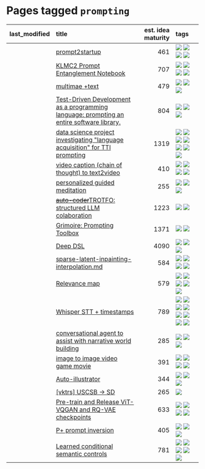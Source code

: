 # Pages tagged `prompting`

|last_modified|title|est. idea maturity|tags
|:---|:---|---:|:---|
||[prompt2startup](../prompt2startup.md)|461|[![](https://img.shields.io/badge/tag-animation-9acea8)](../tags/animation.md) [![](https://img.shields.io/badge/tag-experimental-da139a)](../tags/experimental.md) [![](https://img.shields.io/badge/tag-prompting-e5fa6f)](../tags/prompting.md) [![](https://img.shields.io/badge/tag-tooling-1fc54)](../tags/tooling.md)|
||[KLMC2 Prompt Entanglement Notebook](../klmc2-prompt-entanglement.md)|707|[![](https://img.shields.io/badge/tag-meta-708555)](../tags/meta.md) [![](https://img.shields.io/badge/tag-prompting-e5fa6f)](../tags/prompting.md) [![](https://img.shields.io/badge/tag-tooling-1fc54)](../tags/tooling.md) [![](https://img.shields.io/badge/tag-wip-f53bfe)](../tags/wip.md)|
||[multimae +text](../multimae_w_text.md)|479|[![](https://img.shields.io/badge/tag-experimental-da139a)](../tags/experimental.md) [![](https://img.shields.io/badge/tag-prompting-e5fa6f)](../tags/prompting.md) [![](https://img.shields.io/badge/tag-text-7c795e)](../tags/text.md)|
||[Test-Driven Development as a programming language: prompting an entire software library.](../tdd_is_2_op.md)|804|[![](https://img.shields.io/badge/tag-experimental-da139a)](../tags/experimental.md) [![](https://img.shields.io/badge/tag-prompting-e5fa6f)](../tags/prompting.md) [![](https://img.shields.io/badge/tag-tooling-1fc54)](../tags/tooling.md)|
||[data science project investigating "language acquisition" for TTI prompting](../tti_language_aqcuisition.md)|1319|[![](https://img.shields.io/badge/tag-alignment-e7673c)](../tags/alignment.md) [![](https://img.shields.io/badge/tag-dataset-32f6f2)](../tags/dataset.md) [![](https://img.shields.io/badge/tag-experimental-da139a)](../tags/experimental.md) [![](https://img.shields.io/badge/tag-prompting-e5fa6f)](../tags/prompting.md) [![](https://img.shields.io/badge/tag-publication-acaf3f)](../tags/publication.md) [![](https://img.shields.io/badge/tag-publicgood-fecb83)](../tags/publicgood.md) [![](https://img.shields.io/badge/tag-stability-d82abc)](../tags/stability.md)|
||[video caption (chain of thought) to text2video](../video_caption_transfer.md)|410|[![](https://img.shields.io/badge/tag-animation-9acea8)](../tags/animation.md) [![](https://img.shields.io/badge/tag-experimental-da139a)](../tags/experimental.md) [![](https://img.shields.io/badge/tag-prompting-e5fa6f)](../tags/prompting.md) [![](https://img.shields.io/badge/tag-tooling-1fc54)](../tags/tooling.md)|
||[personalized guided meditation](../personalized-guided-meditation.md)|255|[![](https://img.shields.io/badge/tag-dataset-32f6f2)](../tags/dataset.md) [![](https://img.shields.io/badge/tag-experimental-da139a)](../tags/experimental.md) [![](https://img.shields.io/badge/tag-prompting-e5fa6f)](../tags/prompting.md)|
||[~~auto-coder~~TROTFO: structured LLM colaboration](../auto-coder.md)|1223|[![](https://img.shields.io/badge/tag-prompting-e5fa6f)](../tags/prompting.md) [![](https://img.shields.io/badge/tag-tooling-1fc54)](../tags/tooling.md)|
||[Grimoire: Prompting Toolbox](../grimoire.md)|1371|[![](https://img.shields.io/badge/tag-prompting-e5fa6f)](../tags/prompting.md) [![](https://img.shields.io/badge/tag-tooling-1fc54)](../tags/tooling.md)|
||[Deep DSL](../multistage-unsupervised-deep-DSL-learning-from-prompts-data.md)|4090|[![](https://img.shields.io/badge/tag-experimental-da139a)](../tags/experimental.md) [![](https://img.shields.io/badge/tag-prompting-e5fa6f)](../tags/prompting.md) [![](https://img.shields.io/badge/tag-tooling-1fc54)](../tags/tooling.md)|
||[sparse-latent-inpainting-interpolation.md](../sparse-latent-inpainting-interpolation.md)|584|[![](https://img.shields.io/badge/tag-animation-9acea8)](../tags/animation.md) [![](https://img.shields.io/badge/tag-prompting-e5fa6f)](../tags/prompting.md) [![](https://img.shields.io/badge/tag-tooling-1fc54)](../tags/tooling.md) [![](https://img.shields.io/badge/tag-wip-f53bfe)](../tags/wip.md)|
||[Relevance map](../Relevance_map.md)|579|[![](https://img.shields.io/badge/tag-meta-708555)](../tags/meta.md) [![](https://img.shields.io/badge/tag-prompting-e5fa6f)](../tags/prompting.md) [![](https://img.shields.io/badge/tag-publication-acaf3f)](../tags/publication.md) [![](https://img.shields.io/badge/tag-stability-d82abc)](../tags/stability.md) [![](https://img.shields.io/badge/tag-tooling-1fc54)](../tags/tooling.md)|
||[Whisper STT + timestamps](../whisper-stt-plus-timestamps.md)|789|[![](https://img.shields.io/badge/tag-colab-32c994)](../tags/colab.md) [![](https://img.shields.io/badge/tag-dataset-32f6f2)](../tags/dataset.md) [![](https://img.shields.io/badge/tag-experimental-da139a)](../tags/experimental.md) [![](https://img.shields.io/badge/tag-meta-708555)](../tags/meta.md) [![](https://img.shields.io/badge/tag-prompting-e5fa6f)](../tags/prompting.md) [![](https://img.shields.io/badge/tag-publicgood-fecb83)](../tags/publicgood.md) [![](https://img.shields.io/badge/tag-stability-d82abc)](../tags/stability.md) [![](https://img.shields.io/badge/tag-tooling-1fc54)](../tags/tooling.md)|
||[conversational agent to assist with narrative world building](../world-building-agent.md)|285|[![](https://img.shields.io/badge/tag-dataset-32f6f2)](../tags/dataset.md) [![](https://img.shields.io/badge/tag-experimental-da139a)](../tags/experimental.md) [![](https://img.shields.io/badge/tag-prompting-e5fa6f)](../tags/prompting.md)|
||[image to image video game movie](../img2img_video_game_movie.md)|391|[![](https://img.shields.io/badge/tag-animation-9acea8)](../tags/animation.md) [![](https://img.shields.io/badge/tag-prompting-e5fa6f)](../tags/prompting.md) [![](https://img.shields.io/badge/tag-tooling-1fc54)](../tags/tooling.md) [![](https://img.shields.io/badge/tag-wip-f53bfe)](../tags/wip.md)|
||[Auto-illustrator](../auto-illustrator.md)|344|[![](https://img.shields.io/badge/tag-completed-ab4f55)](../tags/completed.md) [![](https://img.shields.io/badge/tag-prompting-e5fa6f)](../tags/prompting.md) [![](https://img.shields.io/badge/tag-tooling-1fc54)](../tags/tooling.md)|
||[[vktrs] USCSB -> SD](../vktrs_uscsb_sd.md)|265|[![](https://img.shields.io/badge/tag-prompting-e5fa6f)](../tags/prompting.md)|
||[Pre-train and Release ViT-VQGAN and RQ-VAE checkpoints](../pretrained_vit-vqgan_checkpoints.md)|633|[![](https://img.shields.io/badge/tag-completed-ab4f55)](../tags/completed.md) [![](https://img.shields.io/badge/tag-dataset-32f6f2)](../tags/dataset.md) [![](https://img.shields.io/badge/tag-prompting-e5fa6f)](../tags/prompting.md) [![](https://img.shields.io/badge/tag-tooling-1fc54)](../tags/tooling.md)|
||[P+ prompt inversion](../p_plus_inversion.md)|405|[![](https://img.shields.io/badge/tag-prompting-e5fa6f)](../tags/prompting.md) [![](https://img.shields.io/badge/tag-tooling-1fc54)](../tags/tooling.md) [![](https://img.shields.io/badge/tag-wip-f53bfe)](../tags/wip.md)|
||[Learned conditional semantic controls](../learned-conditional-semantic-controls.md)|781|[![](https://img.shields.io/badge/tag-animation-9acea8)](../tags/animation.md) [![](https://img.shields.io/badge/tag-colab-32c994)](../tags/colab.md) [![](https://img.shields.io/badge/tag-experimental-da139a)](../tags/experimental.md) [![](https://img.shields.io/badge/tag-prompting-e5fa6f)](../tags/prompting.md) [![](https://img.shields.io/badge/tag-tooling-1fc54)](../tags/tooling.md)|